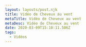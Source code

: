 ```yaml
---
layout: layouts/post.njk
title: Vidéo de Cheveux au vent
metaTitle: Vidéo de Cheveux au vent
metaDesc: Vidéo de Cheveux au vent
date: 2020-03-09T15:10:11.506Z
tags:
  - Vidéos
---
```

<lite-youtube videoid="guJLfqTFfIw"></lite-youtube>
